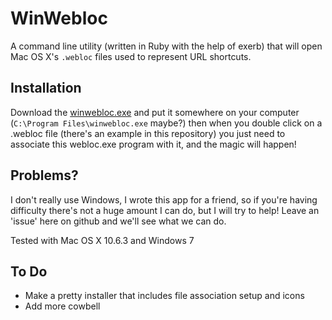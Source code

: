 WinWebloc
=========
A command line utility (written in Ruby with the help of exerb) that will open Mac OS X's `.webloc` files used to represent URL shortcuts.

Installation
------------
Download the [winwebloc.exe](http://github.com/jphastings/WinWebloc/blob/master/winwebloc.exe) and put it somewhere on your computer (`C:\Program Files\winwebloc.exe` maybe?) then when you double click on a .webloc file (there's an example in this repository) you just need to associate this webloc.exe program with it, and the magic will happen!

Problems?
---------
I don't really use Windows, I wrote this app for a friend, so if you're having difficulty there's not a huge amount I can do, but I will try to help! Leave an 'issue' here on github and we'll see what we can do.

Tested with Mac OS X 10.6.3 and Windows 7

To Do
-----
* Make a pretty installer that includes file association setup and icons
* Add more cowbell